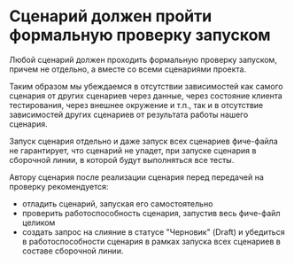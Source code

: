 # Сценарий должен пройти формальную проверку запуском

Любой сценарий должен проходить формальную проверку запуском, причем не отдельно, а вместе со всеми сценариями проекта.

Таким образом мы убеждаемся в отсутствии зависимостей как самого сценария от других сценариев через данные, через состояние клиента тестирования, через внешнее окружение и т.п., так и в отсутствие зависимостей других сценариев от результата работы нашего сценария.

Запуск сценария отдельно и даже запуск всех сценариев фиче-файла не гарантирует, что сценарий не упадет, при запуске сценария в сборочной линии, в которой будут выполняться все тесты.

Автору сценария после реализации сценария перед передачей на проверку рекомендуется:

* отладить сценарий, запуская его самостоятельно
* проверить работоспособность сценария, запустив весь фиче-файл целиком
* создать запрос на слияние в статусе "Черновик" (Draft) и убедиться в работоспособности сценария в рамках запуска всех сценариев в составе сборочной линии.



